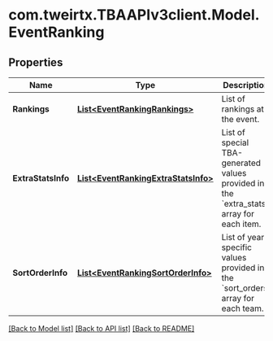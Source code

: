 # com.tweirtx.TBAAPIv3client.Model.EventRanking
## Properties

Name | Type | Description | Notes
------------ | ------------- | ------------- | -------------
**Rankings** | [**List&lt;EventRankingRankings&gt;**](EventRankingRankings.md) | List of rankings at the event. | 
**ExtraStatsInfo** | [**List&lt;EventRankingExtraStatsInfo&gt;**](EventRankingExtraStatsInfo.md) | List of special TBA-generated values provided in the &#x60;extra_stats&#x60; array for each item. | [optional] 
**SortOrderInfo** | [**List&lt;EventRankingSortOrderInfo&gt;**](EventRankingSortOrderInfo.md) | List of year-specific values provided in the &#x60;sort_orders&#x60; array for each team. | 

[[Back to Model list]](../README.md#documentation-for-models) [[Back to API list]](../README.md#documentation-for-api-endpoints) [[Back to README]](../README.md)

